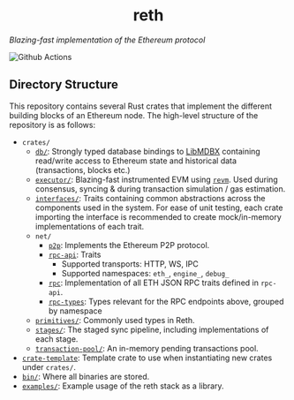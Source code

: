 # <h1 align="center"> reth </h1>

*Blazing-fast implementation of the Ethereum protocol*

![Github Actions](https://github.com/foundry-rs/reth/workflows/ci/badge.svg)

## Directory Structure

This repository contains several Rust crates that implement the different building blocks of an Ethereum node. The high-level structure of the repository is as follows:

- `crates/`
    - [`db/`](crates/db): Strongly typed database bindings to [LibMDBX](https://github.com/vorot93/libmdbx-rs/) containing read/write access to Ethereum state and historical data (transactions, blocks etc.)
    - [`executor/`](crates/executor): Blazing-fast instrumented EVM using [`revm`](https://github.com/bluealloy/revm/). Used during consensus, syncing & during transaction simulation / gas estimation.
    - [`interfaces/`](crates/interfaces): Traits containing common abstractions across the components used in the system. For ease of unit testing, each crate importing the interface is recommended to create mock/in-memory implementations of each trait.
    - `net/`
        - [`p2p`](crates/net/p2p): Implements the Ethereum P2P protocol.
        - [`rpc-api`](crates/net/rpc-api): Traits 
            - Supported transports: HTTP, WS, IPC
            - Supported namespaces: `eth_`, `engine_`, `debug_`
        - [`rpc`](crates/net/rpc): Implementation of all ETH JSON RPC traits defined in `rpc-api`.
        - [`rpc-types`](crates/net/rpc-types): Types relevant for the RPC endpoints above, grouped by namespace
    - [`primitives/`](crates/stages): Commonly used types in Reth.
    - [`stages/`](crates/stages): The staged sync pipeline, including implementations of each stage.
    - [`transaction-pool/`](crates/transaction-pool): An in-memory pending transactions pool.
- [`crate-template`](crate-template): Template crate to use when instantiating new crates under `crates/`.
- [`bin/`](bin): Where all binaries are stored.
- [`examples/`](examples): Example usage of the reth stack as a library.
